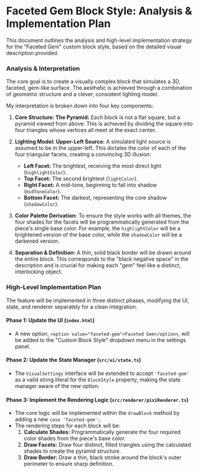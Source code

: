 # Faceted Gem Block Style: Analysis & Implementation Plan

This document outlines the analysis and high-level implementation strategy for the "Faceted Gem" custom block style, based on the detailed visual description provided.

### **Analysis & Interpretation**

The core goal is to create a visually complex block that simulates a 3D, faceted, gem-like surface. The aesthetic is achieved through a combination of geometric structure and a clever, consistent lighting model.

My interpretation is broken down into four key components:

1.  **Core Structure: The Pyramid:** Each block is not a flat square, but a pyramid viewed from above. This is achieved by dividing the square into four triangles whose vertices all meet at the exact center.

2.  **Lighting Model: Upper-Left Source:** A simulated light source is assumed to be in the upper-left. This dictates the color of each of the four triangular facets, creating a convincing 3D illusion:
    *   **Left Facet:** The brightest, receiving the most direct light (`highlightColor`).
    *   **Top Facet:** The second brightest (`lightColor`).
    *   **Right Facet:** A mid-tone, beginning to fall into shadow (`midToneColor`).
    *   **Bottom Facet:** The darkest, representing the core shadow (`shadowColor`).

3.  **Color Palette Derivation:** To ensure the style works with all themes, the four shades for the facets will be programmatically generated from the piece's single base color. For example, the `highlightColor` will be a brightened version of the base color, while the `shadowColor` will be a darkened version.

4.  **Separation & Definition:** A thin, solid black border will be drawn around the entire block. This corresponds to the "black negative space" in the description and is crucial for making each "gem" feel like a distinct, interlocking object.

### **High-Level Implementation Plan**

The feature will be implemented in three distinct phases, modifying the UI, state, and renderer separately for a clean integration.

#### **Phase 1: Update the UI (`index.html`)**
*   A new option, `<option value="faceted-gem">Faceted Gem</option>`, will be added to the "Custom Block Style" dropdown menu in the settings panel.

#### **Phase 2: Update the State Manager (`src/ui/state.ts`)**
*   The `VisualSettings` interface will be extended to accept `'faceted-gem'` as a valid string literal for the `blockStyle` property, making the state manager aware of the new option.

#### **Phase 3: Implement the Rendering Logic (`src/renderer/pixiRenderer.ts`)**
*   The core logic will be implemented within the `drawBlock` method by adding a new `case 'faceted-gem':`.
*   The rendering steps for each block will be:
    1.  **Calculate Shades:** Programmatically generate the four required color shades from the piece's base color.
    2.  **Draw Facets:** Draw four distinct, filled triangles using the calculated shades to create the pyramid structure.
    3.  **Draw Border:** Draw a thin, black stroke around the block's outer perimeter to ensure sharp definition.
